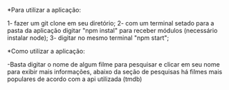 *Para utilizar a aplicação:

1- fazer um git clone em seu diretório;
2- com um terminal setado para a pasta da aplicação digitar "npm instal" para receber módulos (necessário instalar node);
3- digitar no mesmo terminal "npm start";

*Como utilizar a aplicação:

-Basta digitar o nome de algum filme para pesquisar e clicar em seu nome para exibir mais informações, abaixo da seção de pesquisas há filmes mais populares de acordo com a api utilizada (tmdb) 
